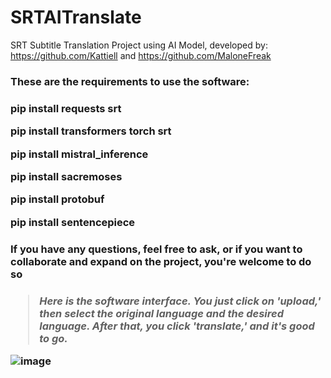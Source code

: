 # SRTAITranslate
SRT Subtitle Translation Project using AI Model, developed by: https://github.com/Kattiell and https://github.com/MaloneFreak

<h3 display="inline"> These are the requirements to use the software:<h3/>
<p>
pip install requests srt
	</p>
	<p>
pip install transformers torch srt
	</p>
	<p>
pip install mistral_inference
  </p>
  <p>
pip install sacremoses
  </p>
  <p>
pip install protobuf
  </p>
  <p>
pip install sentencepiece
 </p>

<h3>If you have any questions, feel free to ask, or if you want to collaborate and expand on the project, you're welcome to do so<h3/>

<blockquote> <em> Here is the software interface. You just click on 'upload,' then select the original language and the desired language. After that, you click 'translate,' and it's good to go. </em> </blockquote>

![image](https://github.com/MaloneFreak/SRTAITranslate/assets/21204817/7fbb313a-6e9e-4345-b57a-740530a54c37)

